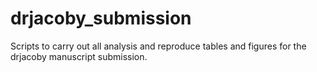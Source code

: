 # drjacoby_submission
Scripts to carry out all analysis and reproduce tables and figures for the drjacoby manuscript submission.
